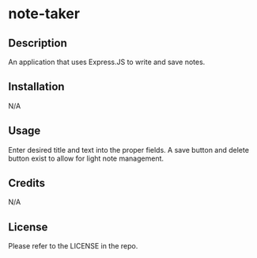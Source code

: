 # note-taker

## Description

An application that uses Express.JS to write and save notes.

## Installation

N/A

## Usage

Enter desired title and text into the proper fields. A save button and delete button exist to allow for light note management.

## Credits
N/A

## License

Please refer to the LICENSE in the repo.
